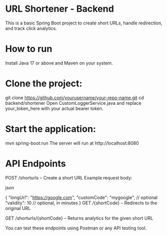 # URL Shortener - Backend
This is a basic Spring Boot project to create short URLs, handle redirection, and track click analytics.

# How to run
Install Java 17 or above and Maven on your system.

# Clone the project:

git clone https://github.com/yourusername/your-repo-name.git
cd backend/shortener
Open CustomLoggerService.java and replace your_token_here with your actual bearer token.

# Start the application:

mvn spring-boot:run
The server will run at http://localhost:8080

# API Endpoints
POST /shorturls – Create a short URL
Example request body:

json

{
  "longUrl": "https://google.com",
  "customCode": "mygoogle",     // optional
  "validity": 10              // optional, in minutes
}
GET /{shortCode} – Redirects to the original URL

GET /shorturls/{shortCode} – Returns analytics for the given short URL

You can test these endpoints using Postman or any API testing tool.
